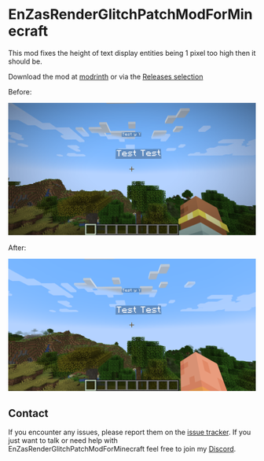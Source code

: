 # EnZasRenderGlitchPatchModForMinecraft

This mod fixes the height of text display entities being 1 pixel too high then it should be.

Download the mod at [modrinth](https://modrinth.com/mod/enzasrenderglitchpatchmodforminecraft) or via the [Releases selection](https://github.com/FlorianMichael/EnZasRenderGlitchPatchModForMinecraft/releases)

Before:

![before.png](.github/images/before.png)

After:

![after.png](.github/images/after.png)

## Contact
If you encounter any issues, please report them on the [issue tracker](https://github.com/FlorianMichael/EnZasRenderGlitchPatchModForMinecraft/issues). If you just want to talk or need help with EnZasRenderGlitchPatchModForMinecraft feel free to join my [Discord](https://discord.gg/BwWhCHUKDf).
